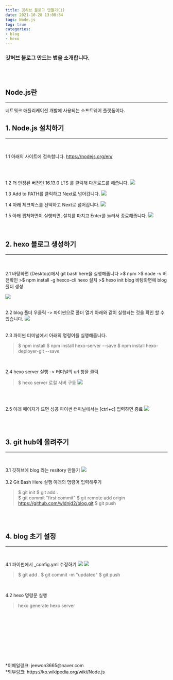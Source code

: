 ```yaml
---
title: 깃허브 블로그 만들기(1)
date: 2021-10-28 13:08:34
tags: Node.js
tog: true
categories: 
- blog
- hexo
---
```


### 깃허브 블로그 만드는 법을 소개합니다.

<br>
<br>

## **Node.js란**
---
네트워크 애플리케이션 개발에 사용되는 소프트웨어 플랫폼이다.
<br>

## **1. Node.js 설치하기**
---

<br>

1.1 아래의 사이트에 접속합니다.
https://nodejs.org/en/

<br>
<br>

1.2 더 안정된 버전인 16.13.0 LTS 를 클릭해 다운로드를 해줍니다.
![](/images/0101/01_01.PNG)
<br>

1.3 Add to PATH를 클릭하고 Next로 넘어갑니다. 
![](/images/0101/01_02.png)
<br>

1.4 아래 체크박스를 선택하고 Next로 넘어갑니다.
![](/images/0101/01_03.png)
<br>

1.5 아래 캡처화면이 실행되면, 설치를 마치고 Enter를 눌러서 종료해줍니다.
![](/images/0101/01_04.png)  
<br>
<br>

## **2. hexo 블로그 생성하기**  
---
<br>
<br>
2.1 바탕화면 (Desktop)에서 git bash here을 실행해줍니다
>$ npm
>$ node -v       버전확인
>$ npm install -g hexco-cli      hexo 설치
>$ hexo init blog                바탕화면에 blog 폴더 생성

![](/images/0101/01_05.png)  
<br>

2.2 blog 폴더 우클릭 -> 파이썬으로 폴더 열기
아래와 같이 실행되는 것을 확인 할 수 있습니다.
![](/images/0101/01_06.png)  
<br>

2.3 파이썬 터미널에서 아래의 명령어를 실행해줍니다.
>$ npm install
>$ npm install hexo-server --save
>$ npm install hexo-deployer-git --save

<br>

2.4 hexo server 실행 -> 터미널의 url 창을 클릭
>$ hexo server     로컬 서버 구동
![](/mages/01_07.png)
> 
<br>
<br>

2.5 아래 페이지가 뜨면 성공
파이썬 터미널에서는 [ctrl+c] 입력하면 종료
![](/images/0101/01_08.png)  

<br>
<br>

## **3. git hub에 올려주기** 
---

<br>

3.1 깃허브에 blog 라는 resitory 만들기
![](/images/0101/01_09.png)  
<br>
3.2 Git Bash Here 실행 
아래의 명령어 입력해주기
>$ git init
>$ git add .  
>$ git commit "first commit"
>$ git remote add origin https://github.com/wldnjd2/blog.git 
>$ git push

<br>
<br>
 
## **4. blog 초기 설정**
---

<br>

4.1 파이썬에서 _config.yml 수정하기
![](/images/0101/01_10.png)
![](/images/0101/01_11.PNG)

>$ git add .
>$ git commit -m "updated"
>$ git push

<br>

4.2 hexo 명령문 실행
> hexo generate
> hexo server

<br>
<br>
<br>
<br>
<br>
<br>
<br>
<br>
<br>
*이메일링크: jeewon3665@naver.com <br>
*외부링크: https://ko.wikipedia.org/wiki/Node.js